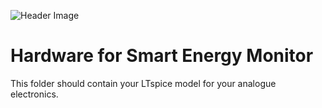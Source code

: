 ![Header Image](https://github.com/ee209-2020class/ee209-2020class.github.io/blob/master/ExtraInfo/logo.png)

# Hardware for Smart Energy Monitor

This folder should contain your LTspice model for your analogue electronics.